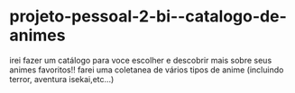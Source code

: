 # projeto-pessoal-2-bi--catalogo-de-animes
irei fazer um catálogo para voce escolher e descobrir mais sobre seus animes favoritos!!
farei uma coletanea de vários tipos de anime (incluindo terror, aventura isekai,etc...)
